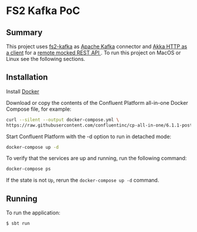 FS2 Kafka PoC
=============

Summary
-------

This project uses [fs2-kafka](https://fd4s.github.io/fs2-kafka) as [Apache Kafka](https://kafka.apache.org/) connector 
and [Akka HTTP as a client](https://doc.akka.io/docs/akka-http/current/client-side/request-level.html) for a 
[remote mocked REST API ](https://mocky.io). To run this project on MacOS or Linux see the following sections. 

Installation
------------

Install [Docker](https://www.docker.com)

Download or copy the contents of the Confluent Platform all-in-one Docker Compose file, for example:

```bash
curl --silent --output docker-compose.yml \
https://raw.githubusercontent.com/confluentinc/cp-all-in-one/6.1.1-post/cp-all-in-one/docker-compose.yml
```

Start Confluent Platform with the -d option to run in detached mode:

```bash
docker-compose up -d
```

To verify that the services are up and running, run the following command:

```bash
docker-compose ps
```

If the state is not `Up`, rerun the `docker-compose up -d` command.

Running
-------

To run the application:

```bash
$ sbt run
```
